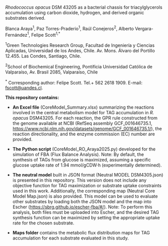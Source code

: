 *Rhodococcus opacus*  DSM 43205 as a bacterial chassis for triacylglycerols accumulation using carbon dioxide, hydrogen, and derived organic substrates derived.

Blanca Araya<sup>1</sup>, Paz Torres-Praderio<sup>1</sup>, Raúl Conejeros<sup>2</sup>, Alberto Vergara-Fernández<sup>1</sup>, Felipe Scott<sup>1,*</sup> 

<sup>1</sup>Green Technologies Research Group, Facultad de Ingeniería y Ciencias Aplicadas, Universidad de los Andes, Chile. Av. Mons. Álvaro del Portillo 12.455. Las Condes, Santiago, Chile.

<sup>2</sup>School of Biochemical Engineering, Pontificia Universidad Católica de Valparaíso, Av. Brasil 2085, Valparaíso, Chile

<sup>*</sup> Corresponding author: Felipe Scott. Tel.+ 562 2618 1909. E-mail: fscott@uandes.cl.


**This repository contains:**

- **An Excel file** (CoreModel_Summary.xlsx) summarizing the reactions involved in the central metabolism model for TAG accumulation in *R. opacus* DSM43205. For each reaction, the GPR rule constructed from the genome available at NCBI (RefSeq assembly GCF_001646735.1, https://www.ncbi.nlm.nih.gov/datasets/genome/GCF_001646735.1/), the reaction directionality, and the enzyme commission (EC) number are provided.

- **The Python script** (CoreModel_RO_Araya2025.py) developed for the simulation of FBA (Flux Balance Analysis).
Note: By default, the synthesis of TAGs from glucose is maximized, assuming a specific glucose uptake rate of 1.94 mmol/gCDW·h (experimentally determined).

- **The neutral model** built in JSON format (Neutral MODEL DSM4305.json) is presented in this repository. This version does not include any objective function for TAG maximization or substrate uptake constraints used in this work. Additionally, the corresponding map (Neutral Core Model Map.json) is also provided. This model can be used to evaluate other substrates by loading both the JSON model and the map into Escher (https://sbrg.github.io/escher-fba/#/).
Note: To perform this analysis, both files must be uploaded into Escher, and the desired TAG synthesis function can be maximized by setting the appropriate uptake rate for the chosen substrate.
- **Maps folder** contains the metabolic flux distribution maps for TAG accumulation for each substrate evaluated in this study.
